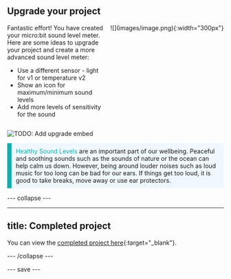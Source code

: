## Upgrade your project

<div style="display: flex; flex-wrap: wrap">
<div style="flex-basis: 200px; flex-grow: 1; margin-right: 15px;">
Fantastic effort! You have created your micro:bit sound level meter. Here are some ideas to upgrade your project and create a more advanced sound level meter:

+ Use a different sensor - light for v1 or temperature v2
+ Show an icon for maximum/minimum sound levels
+ Add more levels of sensitivity for the sound

</div>
<div>
![](images/image.png){:width="300px"}
</div>
</div>

![TODO: Add upgrade embed]()

<p style="border-left: solid; border-width:10px; border-color: #0faeb0; background-color: aliceblue; padding: 10px;">
 <span style="color: #0faeb0">Healthy Sound Levels</span> are an important part of our wellbeing. Peaceful and soothing sounds such as the sounds of nature or the ocean can help calm us down. However, being around louder noises such as loud music for too long can be bad for our ears. If things get too loud, it is good to take breaks, move away or use ear protectors.
</p>

--- collapse ---

---
title: Completed project
---

You can view the [completed project here](https://makecode.microbit.org/_5jHTH7hKrcs7){:target="_blank"}.

--- /collapse ---

--- save ---
